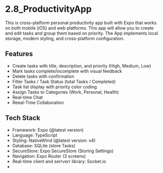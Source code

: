 # 2.8_ProductivityApp

This is cross-platform personal productivity app built with Expo that works on both mobile (iOS) and web platforms. This app will allow you to create and edit tasks and group them based on priority. The App implements local storage, modern styling, and cross-platform configuration.

## Features

- Create tasks with title, description, and priority (High, Medium, Low)
- Mark tasks complete/incomplete with visual feedback
- Delete tasks with confirmation
- Filter Tasks / Task Status (total Tasks / Completed)
- Task list display with priority color coding
- Assign Tasks to Categories (Work, Personal, Health)
- Real-time Chat
- Reeal-Time Collaboration

## Tech Stack

- Framework: Expo (@latest version)
- Language: TypeScript
- Styling: NativeWind (@latest version: v4)
- Database: SQLite (store Tasks)
- SecureStore: Expo SecureStore (Storing Settings)
- Navigation: Expo Router (3 screens)
- Real-time client and serrverr library: Socket.io
- 
